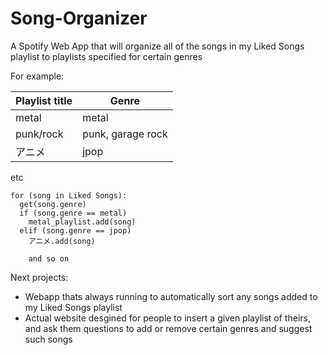 # Song-Organizer
A Spotify Web App that will organize all of the songs in my Liked Songs playlist to playlists specified for certain genres

For example:

| Playlist title | Genre |
| -------------- | ----- |
| metal | metal |
| punk/rock | punk, garage rock|
| アニメ | jpop|

etc

```
for (song in Liked Songs):
  get(song.genre)
  if (song.genre == metal)
    metal_playlist.add(song)
  elif (song.genre == jpop)
    アニメ.add(song)

    and so on
```


Next projects:
- Webapp thats always running to automatically sort any songs added to my Liked Songs playlist
- Actual website desgined for people to insert a given playlist of theirs, and ask them questions to add or remove certain genres and suggest such songs
